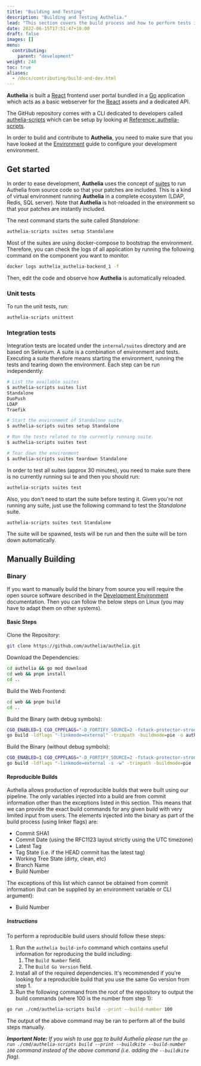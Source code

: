 ```yaml
---
title: "Building and Testing"
description: "Building and Testing Authelia."
lead: "This section covers the build process and how to perform tests in development."
date: 2022-06-15T17:51:47+10:00
draft: false
images: []
menu:
  contributing:
    parent: "development"
weight: 240
toc: true
aliases:
  - /docs/contributing/build-and-dev.html
---
```


__Authelia__ is built a [React] frontend user portal bundled in a [Go] application which acts as a basic webserver for
the [React] assets and a dedicated API.

The GitHub repository comes with a CLI dedicated to developers called
[authelia-scripts](reference-authelia-scripts.md) which can be setup by looking at
[Reference: authelia-scripts](reference-authelia-scripts.md).

In order to build and contribute to __Authelia__, you need to make sure that you have looked at the
[Environment](environment.md) guide to configure your development environment.

## Get started

In order to ease development, __Authelia__ uses the concept of [suites] to run Authelia from source code so that your
patches are included. This is a kind of virtual environment running __Authelia__ in a complete ecosystem
(LDAP, Redis, SQL server). Note that __Authelia__ is hot-reloaded in the environment so that your patches are instantly
included.

The next command starts the suite called *Standalone*:

```bash
authelia-scripts suites setup Standalone
```

Most of the suites are using docker-compose to bootstrap the environment. Therefore, you can check the logs of all
application by running the following command on the component you want to monitor.

```bash
docker logs authelia_authelia-backend_1 -f
```

Then, edit the code and observe how __Authelia__ is automatically reloaded.

### Unit tests

To run the unit tests, run:

```bash
authelia-scripts unittest
```

### Integration tests

Integration tests are located under the `internal/suites` directory and are based on Selenium. A suite is a combination
of environment and tests. Executing a suite therefore means starting the environment, running the tests and tearing down
the environment. Each step can be run independently:

```bash
# List the available suites
$ authelia-scripts suites list
Standalone
DuoPush
LDAP
Traefik

# Start the environment of Standalone suite.
$ authelia-scripts suites setup Standalone

# Run the tests related to the currently running suite.
$ authelia-scripts suites test

# Tear down the environment
$ authelia-scripts suites teardown Standalone
```

In order to test all suites (approx 30 minutes), you need to make sure there is no currently running sui te and then you
should run:

```bash
authelia-scripts suites test
```

Also, you don't need to start the suite before testing it. Given you're not running any suite, just use the following
command to test the *Standalone* suite.

```bash
authelia-scripts suites test Standalone
```

The suite will be spawned, tests will be run and then the suite will be torn down automatically.

## Manually Building

### Binary

If you want to manually build the binary from source you will require the open source software described in the
[Development Environment](./environment.md#setup) documentation. Then you can follow the below steps on Linux (you may
have to adapt them on other systems).

#### Basic Steps

Clone the Repository:

```bash
git clone https://github.com/authelia/authelia.git
```

Download the Dependencies:

```bash
cd authelia && go mod download
cd web && pnpm install
cd ..
```

Build the Web Frontend:

```bash
cd web && pnpm build
cd ..
```

Build the Binary (with debug symbols):

```bash
CGO_ENABLED=1 CGO_CPPFLAGS="-D_FORTIFY_SOURCE=2 -fstack-protector-strong" CGO_LDFLAGS="-Wl,-z,relro,-z,now" \
go build -ldflags "-linkmode=external" -trimpath -buildmode=pie -o authelia ./cmd/authelia
```

Build the Binary (without debug symbols):

```bash
CGO_ENABLED=1 CGO_CPPFLAGS="-D_FORTIFY_SOURCE=2 -fstack-protector-strong" CGO_LDFLAGS="-Wl,-z,relro,-z,now" \
go build -ldflags "-linkmode=external -s -w" -trimpath -buildmode=pie -o authelia ./cmd/authelia
```

#### Reproducible Builds

Authelia allows production of reproducible builds that were built using our pipeline. The only variables injected into
a build are from commit information other than the exceptions listed in this section. This means that we can provide the
exact build commands for any given build with very limited input from users. The elements injected into the binary as
part of the build process (using linker flags) are:

- Commit SHA1
- Commit Date (using the RFC1123 layout strictly using the UTC timezone)
- Latest Tag
- Tag State (i.e. if the HEAD commit has the latest tag)
- Working Tree State (dirty, clean, etc)
- Branch Name
- Build Number

The exceptions of this list which cannot be obtained from commit information (but can be supplied by an environment
variable or CLI argument):

- Build Number

##### Instructions

To perform a reproducible build users should follow these steps:

1. Run the `authelia build-info` command which contains useful information for reproducing the build including:
   1. The `Build Number` field.
   2. The `Build Go Version` field.
2. Install all of the required dependencies. It's recommended if you're looking for a reproducible build that you use
   the same Go version from step 1.
3. Run the following command from the root of the repository to output the build commands (where 100 is the number from
   step 1):

```bash
go run ./cmd/authelia-scripts build --print --build-number 100
```

The output of the above command may be ran to perform all of the build steps manually.

*__Important Note:__ If you wish to use [gox](https://gitihub.com/authelia/gox) to build Authelia please run the
`go run ./cmd/authelia-scripts build --print --buildkite --build-number 100` command instead of the above command (i.e.
adding the `--buildkite` flag).*

[suites]: ./integration-suites.md
[React]: https://reactjs.org/
[go]: https://go.dev/dl/
[Node.js]: https://nodejs.org/en/download/
[Docker]: https://docs.docker.com/get-docker/
[Docker Compose]: https://docs.docker.com/compose/install/
[golangci-lint]: https://golangci-lint.run/usage/install/
[goimports-reviser]: https://github.com/incu6us/goimports-reviser#install
